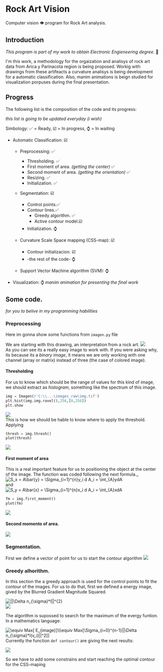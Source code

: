 # Rock Art Vision

Computer vision 👁️ program for Rock Art analysis. 

## Introduction

_This program is part of my work to obtain Electronic Engieneering degree._ 🤕

I'm this work, a methodology for the orgaization and analisys of rock art data from Arica y Parinacota region is being proposed. 
Workig with drawings from these artifeacts a curvature analisys is being development for a automatic classification.
Also, manim animations is beign studied for visualization porpuses during the final presentation.

## Progress
The following list is the composition of the code and its progress: 

_this list is going to be updated everyday (i wish)_

Simbology: ✅ = Ready, ☑️ = In progress, ⌚ = In waiting

* Automatic Classification: ☑️
  * Preprocessing: ✅
    * Thresholding. ✅
    * First moment of area. _(getting the center)_ ✅
    * Second moment of area. _(getting the orientation)_ ✅
    * Resizing. ✅
    * Initialization. ✅

  * Segmentation: ☑️
    * Control points.✅
    * Contour lines.✅
      * Greedy algorithm. ✅
      * Active contour model.☑️
    * Initialization. ⌚

  * Curvature Scale Space mapping (CSS-map): ☑️
    * Contour initializacion. ☑️
    * -the rest of the code- ⌚

  * Support Vector Machine algorithm (SVM): ⌚
  
* Visualization: ⌚
_manim animation for presenting the final work_
## Some code.
_for you to belive in my programming habilities_
### Preprocessing

Here im gonna show some functions from `imagen.py` file

We are starting with this drawing, an interpretation from a rock art.
![](images/images_readme/image_raw.png)<br />
As you can see its a really easy image to work with. If you were asking why, its because its a *binary image*, it means we are only working with one channel (array or matrix) instead of three (the case of colored image).
#### Thresholding
For us to know which should be the range of values for this kind of image, we should extract as *histogram*, something like the spectrum of this image.
```python
img = Imagen(r'C:\\...\images_raw\img.tif')
plt.hist(img.img.ravel(),256,[0,256])
plt.show
```
![](images/images_readme/hist.png)<br />
This is how we should be hable to know where to apply the threshold.
Applying 
```python
thresh = img.thresh()
plot(thresh)
```
![](images/images_readme/image_preprocessed.png)<br />

#### First moment of area 
This is a real important feature for us to positioning the object at the center of the image.
The function was coded following the next formula._<br />
<img src="https://latex.codecogs.com/svg.image?S_x&space;=&space;A\bar{y}&space;=&space;\Sigma_{i=1}^{n}y_i&space;d&space;A_i&space;=&space;\int_{A}ydA" title="S_x = A\bar{y} = \Sigma_{i=1}^{n}y_i d A_i = \int_{A}ydA" /><br />
and <br />
<img src="https://latex.codecogs.com/svg.image?S_y&space;=&space;A\bar{x}&space;=&space;\Sigma_{i=1}^{n}x_i&space;d&space;A_i&space;=&space;\int_{A}xdA" title="S_y = A\bar{x} = \Sigma_{i=1}^{n}x_i d A_i = \int_{A}xdA" /><br />

```python
fm = img.first_moment()
plot(fm)
```
![](images/images_readme/first_moment.png)<br />

#### Second momento of area.
![](images/images_readme/second_moment.png)<br />

### Segmentation.
First we define a vector of point for us to start the contour algorithm
![](images/images_readme/segmentation_init.png)<br />

### Greedy alhorithm.

In this section the a greedy approach is used for the control points to fit the contour of the images. For us to do that, first we defined a energy image, gived by the Blurred Gradient Magnitude Squared.<br />

<img src="https://latex.codecogs.com/svg.image?||\Delta&space;n_{\sigma}*I||^{2}" title="||\Delta n_{\sigma}*I||^{2}" /><br />
![](images/images_readme/blurgrad.png)<br />

The algorithm is supossed to search for the maximum of the evergy funtion. In a mathematics language:<br />

<img src="https://latex.codecogs.com/svg.image?\equiv&space;Max[&space;E_{image}]\\\equiv&space;Max[\Sigma_{i=0}^{n-1}||\Delta&space;n_{\sigma}*I(v_i)||^2]]" title="\equiv Max[ E_{image}]\\\equiv Max[\Sigma_{i=0}^{n-1}||\Delta n_{\sigma}*I(v_i)||^2]]" /><br />
Currently the function `def contour()` are giving the next results:<br />

![](images/images_readme/contour.png)<br />

So we have to add some constrains and start reaching the optimal contour for the CSS-maping
